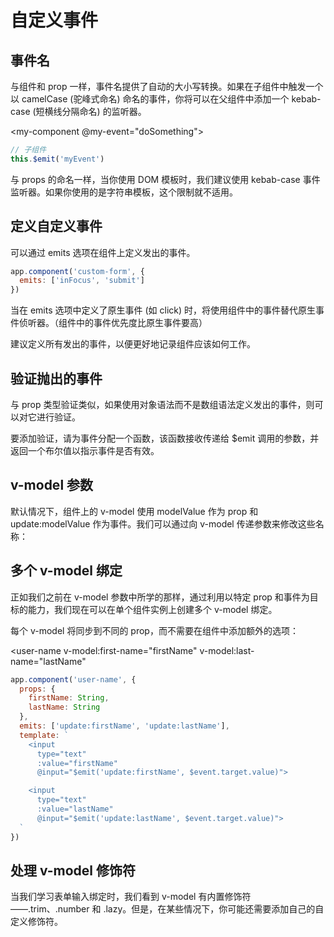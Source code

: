 # 自定义事件

## 事件名
与组件和 prop 一样，事件名提供了自动的大小写转换。如果在子组件中触发一个以 camelCase (驼峰式命名) 命名的事件，你将可以在父组件中添加一个 kebab-case (短横线分隔命名) 的监听器。

<!-- 父组件 -->
<my-component @my-event="doSomething"></my-component>

```js
// 子组件
this.$emit('myEvent')
```

与 props 的命名一样，当你使用 DOM 模板时，我们建议使用 kebab-case 事件监听器。如果你使用的是字符串模板，这个限制就不适用。

## 定义自定义事件
可以通过 emits 选项在组件上定义发出的事件。

```js
app.component('custom-form', {
  emits: ['inFocus', 'submit']
})
```

当在 emits 选项中定义了原生事件 (如 click) 时，将使用组件中的事件替代原生事件侦听器。（组件中的事件优先度比原生事件要高）

建议定义所有发出的事件，以便更好地记录组件应该如何工作。

## 验证抛出的事件
与 prop 类型验证类似，如果使用对象语法而不是数组语法定义发出的事件，则可以对它进行验证。

要添加验证，请为事件分配一个函数，该函数接收传递给 $emit 调用的参数，并返回一个布尔值以指示事件是否有效。

## v-model 参数
默认情况下，组件上的 v-model 使用 modelValue 作为 prop 和 update:modelValue 作为事件。我们可以通过向 v-model 传递参数来修改这些名称：

## 多个 v-model 绑定
正如我们之前在 v-model 参数中所学的那样，通过利用以特定 prop 和事件为目标的能力，我们现在可以在单个组件实例上创建多个 v-model 绑定。

每个 v-model 将同步到不同的 prop，而不需要在组件中添加额外的选项：

<user-name
  v-model:first-name="firstName"
  v-model:last-name="lastName"
></user-name>

```js
app.component('user-name', {
  props: {
    firstName: String,
    lastName: String
  },
  emits: ['update:firstName', 'update:lastName'],
  template: `
    <input 
      type="text"
      :value="firstName"
      @input="$emit('update:firstName', $event.target.value)">

    <input
      type="text"
      :value="lastName"
      @input="$emit('update:lastName', $event.target.value)">
  `
})
```

## 处理 v-model 修饰符
当我们学习表单输入绑定时，我们看到 v-model 有内置修饰符——.trim、.number 和 .lazy。但是，在某些情况下，你可能还需要添加自己的自定义修饰符。
